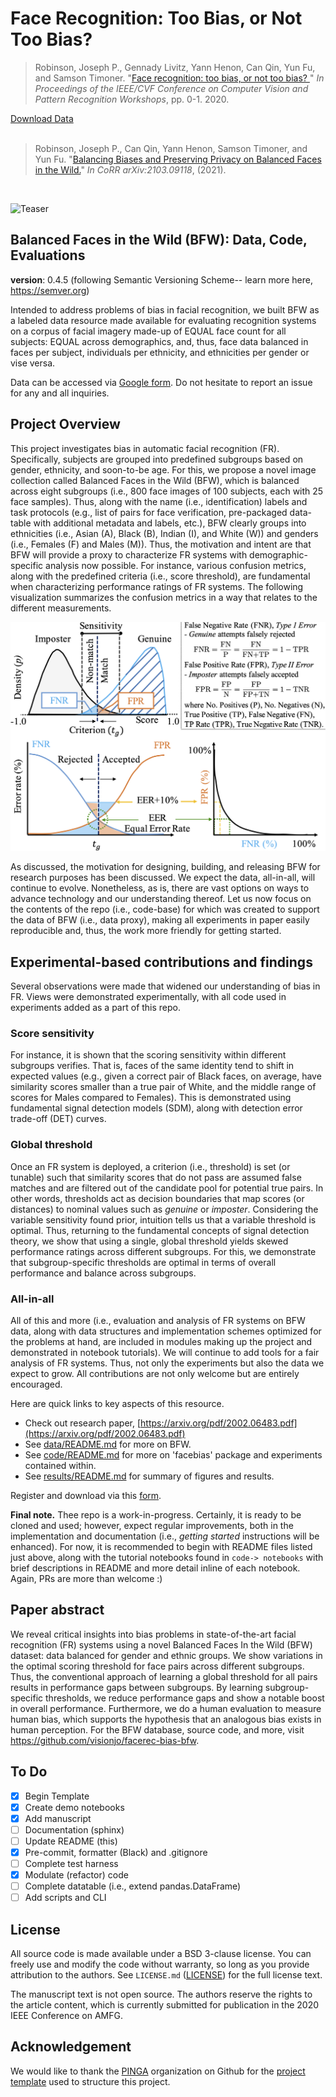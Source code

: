 # Face Recognition: Too Bias, or Not Too Bias?
<div>
<blockquote>
     Robinson, Joseph P., Gennady Livitz, Yann Henon, Can Qin, Yun Fu, and Samson Timoner. 
     "<a href="https://arxiv.org/pdf/2002.06483.pdf">Face recognition: too bias, or not too bias?
     </a>" 
     <i>In Proceedings of the IEEE/CVF Conference on Computer Vision and Pattern Recognition 
     Workshops</i>, pp. 0-1. 2020.
 </blockquote>
</div>
<div>
    <div>
      <a href="https://forms.gle/3HDBikmz36i9DnFf7">Download Data</a> 
     </div>
    <div style="display: none;" id="robinsonfacebias2020">
      <pre class="bibtex">@inproceedings{robinson2020face,
               title={Face recognition: too bias, or not too bias?},
               author={Robinson, Joseph P and Livitz, Gennady and Henon, Yann and Qin, Can and Fu, Yun and Timoner, Samson},
               booktitle={Proceedings of the IEEE/CVF Conference on Computer Vision and Pattern Recognition Workshops},
               pages={0--1},
               year={2020}
             }
    </pre>
  </div>
  <br>
</div>

<div>
<blockquote>
     Robinson, Joseph P., Can Qin, Yann Henon, Samson Timoner, and Yun Fu. 
     "<a href="https://arxiv.org/pdf/2103.09118.pdf">Balancing Biases and Preserving Privacy on
Balanced Faces in the Wild.</a>" <i>In CoRR arXiv:2103.09118</i>, (2021).
 </blockquote>
</div>
<div>
    <div style="display: none;" id="robinson2021balancing">
      <pre class="bibtex">@article{robinson2021balancing,
        title={Balancing Biases and Preserving Privacy on Balanced Faces in the Wild},
        author={Robinson, Joseph P and Qin, Can and Henon, Yann and Timoner, Samson and Fu, Yun},
        journal={arXiv preprint arXiv:2103.09118},
        year={2021}
       }
    </pre>
  </div>
  <br>
</div>


![Teaser](docs/bfw-logo.png)

## Balanced Faces in the Wild (BFW): Data, Code, Evaluations

__version__: 0.4.5 (following Semantic Versioning Scheme-- learn more here, https://semver.org)

Intended to address problems of bias in facial recognition, we built BFW as a labeled data resource made available for evaluating recognition systems on a corpus of facial imagery made-up of EQUAL face count for all subjects: EQUAL across demographics, and, thus, face data balanced in faces per subject, individuals per ethnicity, and ethnicities per gender or vise versa.


Data can be accessed via <a href="https://forms.gle/PAKbxgUxCSUbM29q9">Google form</a>. Do not hesitate to report an issue for any and all inquiries.

## Project Overview
This project investigates bias in automatic facial recognition (FR). Specifically, subjects are grouped into predefined subgroups based on gender, ethnicity, and soon-to-be age. For this, we propose a novel image collection called Balanced Faces in the Wild (BFW), which is balanced across eight subgroups (i.e., 800 face images of 100 subjects, each with 25 face samples). Thus, along with the name (i.e., identification) labels and task protocols (e.g., list of pairs for face verification, pre-packaged data-table with additional metadata and labels, etc.), BFW clearly groups into ethnicities (i.e., Asian (A), Black (B), Indian (I), and White (W)) and genders (i.e., Females (F) and Males (M)). Thus, the motivation and intent are that BFW will provide a proxy to characterize FR systems with demographic-specific analysis now possible. For instance, various confusion metrics, along with the predefined criteria (i.e., score threshold), are fundamental when characterizing performance ratings of FR systems. The following visualization summarizes the confusion metrics in a way that relates to the different measurements.

![metrics](docs/metric-summary.png)

As discussed, the motivation for designing, building, and releasing BFW for research purposes has been discussed. We expect the data, all-in-all, will continue to evolve. Nonetheless, as is, there are vast options on ways to advance technology and our understanding thereof. Let us now focus on the contents of the repo (i.e., code-base) for which was created to support the data of BFW (i.e., data proxy), making all experiments in paper easily reproducible and, thus, the work more friendly for getting started.

## Experimental-based contributions and findings
Several observations were made that widened our understanding of bias in FR. Views were demonstrated experimentally, with all code used in experiments added as a part of this repo.

### Score sensitivity
For instance, it is shown that the scoring sensitivity within different subgroups verifies. That is, faces of the same identity tend to shift in expected values (e.g., given a correct pair of Black faces, on average, have similarity scores smaller than a true pair of White, and the middle range of scores for Males compared to Females). This is demonstrated using fundamental signal detection models (SDM), along with detection error trade-off (DET) curves.

### Global threshold
Once an FR system is deployed, a criterion (i.e., threshold) is set (or tunable) such that similarity scores that do not pass are assumed false matches and are filtered out of the candidate pool for potential true pairs. In other words, thresholds act as decision boundaries that map scores (or distances) to nominal values such as *genuine* or *imposter*. Considering the variable sensitivity found prior, intuition tells us that a variable threshold is optimal. Thus, returning to the fundamental concepts of signal detection theory, we show that using a single, global threshold yields skewed performance ratings across different subgroups. For this, we demonstrate that subgroup-specific thresholds are optimal in terms of overall performance and balance across subgroups. 

### All-in-all
All of this and more (i.e., evaluation and analysis of FR systems on BFW data, along with data structures and implementation schemes optimized for the problems at hand, are included in modules making up the project and demonstrated in notebook tutorials). We will continue to add tools for a fair analysis of FR systems. Thus, not only the experiments but also the data we expect to grow. All contributions are not only welcome but are entirely encouraged.


Here are quick links to key aspects of this resource.

* Check out research paper, [https://arxiv.org/pdf/2002.06483.pdf](https://arxiv.org/pdf/2002.06483.pdf)
* See [data/README.md](data/README.md) for more on BFW.
* See [code/README.md](code/README.md) for more on 'facebias' package and experiments contained within.
* See [results/README.md](results/README.md) for summary of figures and results.

Register and download via this <a href="https://docs.google.com/forms/d/e/1FAIpQLSdZQLrKJnX5ZuE2oBa9FH_W9dm_wiptAHXTGyQ0-CjW-KLjUA/viewform">form</a>.

**Final note.** Thee repo is a work-in-progress. Certainly, it is ready to be cloned and used; however, expect regular improvements, both in the implementation and documentation (i.e., *getting started* instructions will be enhanced). For now, it is recommended to begin with README files listed just above, along with the tutorial notebooks found in `code-> notebooks` with brief descriptions in README and more detail inline of each notebook. Again, PRs are more than welcome :)

## Paper abstract
We reveal critical insights into bias problems in state-of-the-art facial recognition (FR) systems using a novel Balanced Faces In the Wild (BFW) dataset: data balanced for gender and ethnic groups. We show variations in the optimal scoring threshold for face pairs across different subgroups. Thus, the conventional approach of learning a global threshold for all pairs results in performance gaps between subgroups. By learning subgroup-specific thresholds, we reduce performance gaps and show a notable boost in overall performance. Furthermore, we do a human evaluation to measure human bias, which supports the hypothesis that an analogous bias exists in human perception. For the BFW database, source code, and more, visit <a href="https://github.com/visionjo/facerec-bias-bfw">https://github.com/visionjo/facerec-bias-bfw</a>.


## To Do
- [x] Begin Template
- [x] Create demo notebooks
- [x] Add manuscript
- [ ] Documentation (sphinx)
- [ ] Update README (this)
- [x] Pre-commit, formatter (Black) and .gitignore
- [ ] Complete test harness
- [x] Modulate (refactor) code
- [ ] Complete datatable (i.e., extend pandas.DataFrame)
- [ ] Add scripts and CLI

## License

All source code is made available under a BSD 3-clause license. You can freely use and modify the code without warranty, so long as you provide attribution to the authors. See `LICENSE.md` ([LICENSE](LICENSE.md)) for the full license text.

The manuscript text is not open source. The authors reserve the rights to the article content, which is currently submitted for publication in the 2020 IEEE Conference on AMFG.

## Acknowledgement
We would like to thank the [PINGA](https://github.com/pinga-lab?type=source) organization on Github for the [project template](https://github.com/pinga-lab/paper-template) used to structure this project.
